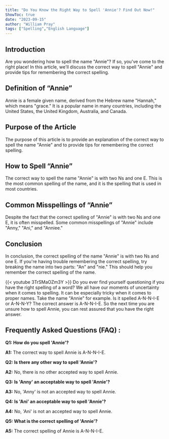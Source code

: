 ```yaml
---
title: "Do You Know the Right Way to Spell 'Annie'? Find Out Now!"
ShowToc: true 
date: "2023-09-15"
author: "William Pray" 
tags: ["Spelling","English Language"]
---
```

## Introduction

Are you wondering how to spell the name "Annie"? If so, you've come to the right place! In this article, we'll discuss the correct way to spell "Annie" and provide tips for remembering the correct spelling. 

## Definition of “Annie”

Annie is a female given name, derived from the Hebrew name "Hannah," which means "grace." It is a popular name in many countries, including the United States, the United Kingdom, Australia, and Canada. 

## Purpose of the Article

The purpose of this article is to provide an explanation of the correct way to spell the name "Annie" and to provide tips for remembering the correct spelling. 

## How to Spell “Annie”

The correct way to spell the name "Annie" is with two Ns and one E. This is the most common spelling of the name, and it is the spelling that is used in most countries. 

## Common Misspellings of “Annie”

Despite the fact that the correct spelling of "Annie" is with two Ns and one E, it is often misspelled. Some common misspellings of "Annie" include "Anny," "Ani," and "Anniee." 

## Conclusion

In conclusion, the correct spelling of the name "Annie" is with two Ns and one E. If you're having trouble remembering the correct spelling, try breaking the name into two parts: "An" and "nie." This should help you remember the correct spelling of the name.

{{< youtube 3TrSMaOZm3Y >}} 
Do you ever find yourself questioning if you have the right spelling of a word? We all have our moments of uncertainty when it comes to spelling. It can be especially tricky when it comes to proper names. Take the name "Annie" for example. Is it spelled A-N-N-I-E or A-N-N-Y? The correct answer is A-N-N-I-E. So the next time you are unsure how to spell Annie, you can rest assured that you have the right answer.

## Frequently Asked Questions (FAQ) :
**Q1: How do you spell 'Annie'?**

**A1:** The correct way to spell Annie is A-N-N-I-E.

**Q2: Is there any other way to spell 'Annie'?**

**A2:** No, there is no other accepted way to spell Annie.

**Q3: Is 'Anny' an acceptable way to spell 'Annie'?**

**A3:** No, 'Anny' is not an accepted way to spell Annie.

**Q4: Is 'Ani' an acceptable way to spell 'Annie'?**

**A4:** No, 'Ani' is not an accepted way to spell Annie.

**Q5: What is the correct spelling of 'Annie'?**

**A5:** The correct spelling of Annie is A-N-N-I-E.





